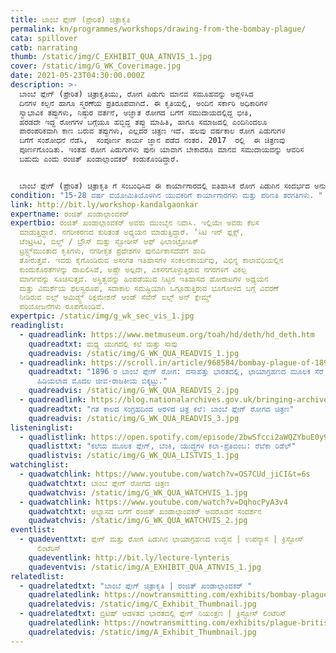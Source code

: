 ```yaml
---
title: ಬಾಂಬೆ ಪ್ಲೇಗ್‌ (ಪ್ರೇರಿತ) ಚಿತ್ರಾಕೃತಿ
permalink: kn/programmes/workshops/drawing-from-the-bombay-plague/
cata: spillover
catb: narrating
thumb: /static/img/C_EXHIBIT_QUA_ATNVIS_1.jpg
cover: /static/img/G_WK_Coverimage.jpg
date: 2021-05-23T04:30:00.000Z
description: >-
  ಬಾಂಬೆ ಪ್ಲೇಗ್‌ (ಪ್ರೇರಿತ) ಚಿತ್ರಾಕೃತಿಯು, ರೋಗ ಪಿಡುಗು ಮಾನವ ಸಮೂಹವನ್ನು ಅಪ್ಪಳಿಸಿದ
  ದಿನಗಳ ಕಲ್ಪನೆ ಹಾಗೂ ಸ್ಮರಣೆಯ ಪ್ರತಿರೂಪವಾಗಿದೆ. ಈ ಕೃತಿಯಲ್ಲಿ, ಅಂದಿನ ಸರ್ಕಾರಿ ಅಧಿಕಾರಿಗಳ
  ಸ್ವಾಭಾವಿಕ ತಪ್ಪುಗಳು, ನಿಷ್ಠುರ ವರ್ತನೆ, ಅಜ್ಞಾತ ರೋಗದ ಬಗೆಗೆ ಸಮುದಾಯದಲ್ಲಿದ್ದ ಭೀತಿ,
  ಹರಡದೇ ಇದ್ದ ರೋಗಗಳ ಬಗ್ಗೆಯೂ ಹಬ್ಬಿದ್ದ ತಪ್ಪು ಮಾಹಿತಿ, ಹಾಗೂ ಸಮಾಜದಲ್ಲಿ ಎಂದಿನಿಂದಲೂ
  ಪಾರಂಪರಿಕವಾಗಿ ಕಾಣ ಬರುವ ತಪ್ಪುಗಳು, ಎಲ್ಲದರ ಚಿತ್ರಣ ಇದೆ. ಹಲವು ವರ್ಷಕಾಲ ರೋಗ ಪಿಡುಗುಗಳ
  ಬಗೆಗೆ ಸಂಶೋಧನೆ ನೆಡೆಸಿ,  ಸಂಪೂರ್ಣ ಕಾರ್ಯ ಜ್ಞಾನ ಪಡೆದ ನಂತರ. 2017  ರಲ್ಲಿ  ಈ ಚಿತ್ರಣವು
  ಪೂರ್ಣಗೊಂಡಿತು. ಇಂತಹ ರೋಗ ಪಿಡುಗುಗಳು ಪುನಃ ಯಾವಾಗ ಬೇಕಾದರೂ ಮಾನವ ಸಮುದಾಯವನ್ನು ಆವರಿಸ
  ಬಹುದು ಎಂದು ರಂಜಿತ್‌ ಖಂಡಾಲ್ಗಾಂವಕರ್‌ ಕಂಡುಕೊಂಡಿದ್ದಾರೆ. 


  ಬಾಂಬೆ ಪ್ಲೇಗ್‌ (ಪ್ರೇರಿತ) ಚಿತ್ರಾಕೃತಿ ಗೆ ಸಂಬಂಧಿಸಿದ ಈ ಕಾರ್ಯಾಗಾರದಲ್ಲಿ ಐತಿಹಾಸಿಕ ರೋಗ ಪಿಡುಗಿನ ಸಂದರ್ಭದ ಅನುಭವದೊಂದಿಗೆ, ವರ್ತಮಾನ ರೋಗ ಪಿಡುಗಿನ ಪರಿಸ್ಥಿತಿಗಳನ್ನು ಹೋಲಿಸಿ ವಿಮರ್ಶೆ ಮಾಡುವ ಅವಕಾಶ ದೊರೆಯುವುದು.
condition: "15-28 ವರ್ಷ ವಯೋಮಿತಿಯೊಳಗಿನ ಯುವಕರಿಗೆ ಕಾರ್ಯಾಗಾರಗಳು ಮತ್ತು ಪರಿಣತಿ ತರಗತಿಗಳು. "
link: http://bit.ly/workshop-kandalgaonkar
expertname: ರಂಜಿತ್‌ ಖಂಡಾಲ್ಗಾಂವಕರ್‌
expertbio: ರಂಜಿತ್‌ ಖಂಡಾಲ್ಗಾಂವಕರ್‌ ಅವರು ಮುಂಬೈನ ನಿವಾಸಿ. ಇಲ್ಲಿಯೇ ಅವರು ಕೆಲಸ
  ಮಾಡುತ್ತಿದ್ದಾರೆ. ನಗರೀಕರಣದ ಕುರಿತಂತೆ ಅಧ್ಯಯನ ಮಾಡುತ್ತಿದ್ದಾರೆ. ʼಸಿಟಿ ಇನ್‌ ಫ್ಲಕ್ಸ್‌,
  ಜೆಂಟ್ರಿಸಿಟಿ, ಬಿಲ್ಡ್ / ಬ್ರೌಸ್‌ ಮತ್ತು ಸ್ಟೋರೀಸ್‌ ಆಫ್‌ ಫಿಲಾಂಟ್ರೋಪಿಕ್‌
  ಟ್ರಸ್ಟ್ಸ್‌ಮುಂತಾದ ಕೃತಿಗಳು, ನಗರೀಕೃತ ಪ್ರದೇಶಗಳ ಪುನರ್ವಿಕಾಸದೆಡೆಗೆ ಹಾದಿ
  ತೋರುತ್ತವೆ. ಇವರು ಕೈಗೊಂಡಿರುವ ಅಸಂಗತ ಇತಿಹಾಸಗಳ ಸಂಕಲನಕಾರ್ಯವು, ವಿಭಿನ್ನ ಕಾಲಾವಧಿಯಲ್ಲಿನ
  ಕುಂದುಕೊರತೆಗಳನ್ನು ದಾಖಲಿಸಿವೆ, ಅಷ್ಟೇ ಅಲ್ಲದೇ, ವಿಕಸನಗೊಳ್ಳುತ್ತಿರುವ ನಗರಗಳಿಗೆ ವಿಕಲ್ಪ
  ಮಾರ್ಗವನ್ನು ಸೂಚಿಸುತ್ತವೆ. ಅಸ್ಥಿತ್ವವನ್ನು ಹಿಂಪಡೆಯುವ ನಿಟ್ಟಿನ ಇತಿಹಾಸದ ಹೋರಾಟಗಳ ಅಧ್ಯಯನ
  ಮತ್ತು ವಿಮರ್ಶೆಯ ಫಲಸ್ವರೂಪ, ಸದಾಕಾಲ ಸಮಷ್ಟಿಯಾಗಿ ಒಗ್ಗೂಡುತ್ತಿರುವ ಭೂಗೋಳದ ಬಗ್ಗೆ ವಿವರಣೆ
  ನೀಡಿರುವ ಐಲ್ಸ್‌ ಅಮಿಡ್ಸ್ಟ್‌ ರಿಕ್ಲಮೇಶನ್‌ ಆಂಡ್‌ ಸೆವೆನ್‌ ಐಲ್ಸ್‌ ಅನ್‌ ಕ್ಲೇಮ್ಡ್‌
  ಪರಿಯೋಜನೆಗಳು ರೂಪಗೊಂಡಿವೆ.
expertpic: /static/img/g_wk_sec_vis_1.jpg
readinglist:
  - quadreadlink: https://www.metmuseum.org/toah/hd/deth/hd_deth.htm
    quadreadtxt: ಮಧ್ಯ ಯುಗದಲ್ಲಿ ಕಲೆ ಮತ್ತು ಸಾವು
    quadreadvis: /static/img/G_WK_QUA_READVIS_1.jpg
  - quadreadlink: https://scroll.in/article/968584/bombay-plague-of-1896-the-first-bio-political-crisis-to-be-captured-on-camera-in-colonial-india
    quadreadtxt: "1896 ರ ಬಾಂಬೆ ಪ್ಲೇಗ್ ರೋಗ: ವಸಾಹತ್ತು ಭಾರತದಲ್ಲಿ, ಛಾಯಾಗ್ರಹಣದ ಮೂಲಕ ಸೆರೆ
      ಹಿಡಿಯಲಾದ ಮೊದಲ ಜೀವ-ರಾಜಕೀಯ ಬಿಕ್ಕಟ್ಟು."
    quadreadvis: /static/img/G_WK_QUA_READVIS_2.jpg
  - quadreadlink: https://blog.nationalarchives.gov.uk/bringing-archives-art-drawing-bombay-plague/
    quadreadtxt: "ಗತ ಕಾಲದ ಸಂಗ್ರಹದಿಂದ ಅರಳಿದ ಚಿತ್ರ ಕಲೆ: ಬಾಂಬೆ ಪ್ಲೇಗ್ ರೋಗದ ಚಿತ್ರಣ"
    quadreadvis: /static/img/G_WK_QUA_READVIS_3.jpg
listeninglist:
  - quadlistlink: https://open.spotify.com/episode/2bwSfcci2aWQZYbuE0y9QK
    quadlisttxt: "ಕಲೆಯ ಮೂಲಕ ಪ್ಲೇಗ್, ಬೆಂಕಿ, ಯುದ್ಧಗಳ ಕಲಾ-ಪ್ರತಿಬಿಂಬ: ರೆಬೆಕಾ ರಿಡೆಲ್"
    quadlistvis: /static/img/G_WK_QUA_LISTVIS_1.jpg
watchinglist:
  - quadwatchlink: https://www.youtube.com/watch?v=OS7CUd_jiCI&t=6s
    quadwatchtxt: ಬಾಂಬೆ ಪ್ಲೇಗ್ ರೋಗದ ಚಿತ್ರಣ
    quadwatchvis: /static/img/G_WK_QUA_WATCHVIS_1.jpg
  - quadwatchlink: https://www.youtube.com/watch?v=DqhocPyA3v4
    quadwatchtxt: ಅಭ್ಯಾಸದ ಬಗೆಗೆ ರಂಜಿತ್‌ ಖಂಡಾಲ್ಗಾಂವಕರ್‌ ಅವರೊಡನೆ ಸಂದರ್ಶನ
    quadwatchvis: /static/img/G_WK_QUA_WATCHVIS_2.jpg
eventlist:
  - quadeventtxt: ಪ್ಲೇಗ್‌ ಮತ್ತು ರೋಗ ಪಿಡುಗಿನ ಛಾಯಾಗ್ರಹಣದ ಉದ್ಭವ | ಉಪನ್ಯಾಸ | ಕ್ರಿಸ್ಟೋಸ್‌
      ಲಿಂಟೆರಿಸ್‌
    quadeventlink: http://bit.ly/lecture-lynteris
    quadeventvis: /static/img/A_EXHIBIT_QUA_ATNVIS_1.jpg
relatedlist:
  - quadrelatedtxt: "ಬಾಂಬೆ ಪ್ಲೇಗ್‌ ಚಿತ್ರಾಕೃತಿ | ರಂಜಿತ್‌ ಖಂಡಾಲ್ಗಾಂವಕರ್‌ "
    quadrelatedlink: https://nowtransmitting.com/exhibits/bombay-plague/
    quadrelatedvis: /static/img/C_Exhibit_Thumbnail.jpg
  - quadrelatedtxt: ಬ್ರಿಟಿಷ್‌ ಆಡಳಿತದ ಭಾರತದಲ್ಲಿ ಪ್ಲೇಗ್‌ ನಿಯಂತ್ರಣ | ಕ್ರಿಸ್ಟೋಸ್‌ ಲಿಂಟೆರಿಸ್‌
    quadrelatedlink: https://nowtransmitting.com/exhibits/plague-british-india/
    quadrelatedvis: /static/img/A_Exhibit_Thumbnail.jpg
---
```


